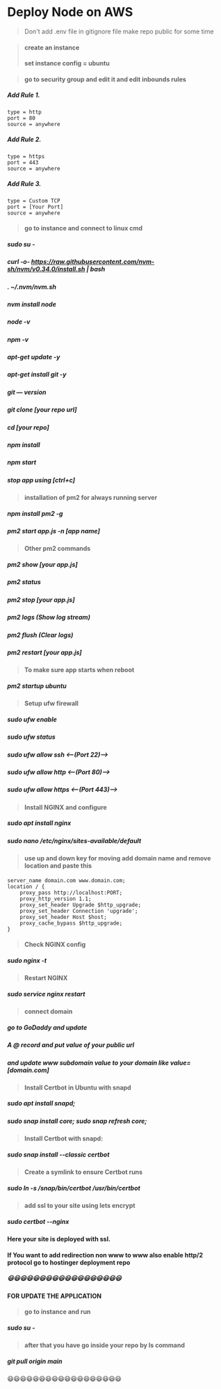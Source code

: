 # Deploy Node on AWS

> Don't add .env file in gitignore file
> make repo public for some time

> #### create an instance
> #### set instance  config = ubuntu 

> #### go to security group and edit it and edit inbounds rules


##### Add Rule 1.
```
type = http  
port = 80
source = anywhere
```
##### Add Rule 2.
```
type = https  
port = 443
source = anywhere
```
##### Add Rule 3.
```
type = Custom TCP  
port = [Your Port]
source = anywhere
```

> #### go to instance and connect to linux cmd
##### sudo su -
##### curl -o- https://raw.githubusercontent.com/nvm-sh/nvm/v0.34.0/install.sh | bash
##### . ~/.nvm/nvm.sh
##### nvm install node
##### node -v
##### npm -v
##### apt-get update -y
##### apt-get install git -y
##### git — version
##### git clone [your repo url]
##### cd [your repo]
##### npm install
##### npm start
##### stop app using [ctrl+c]

> #### installation of pm2 for always running server

##### npm install pm2 -g
##### pm2 start app.js -n [app name]

> #### Other pm2 commands
##### pm2 show [your app.js]
##### pm2 status
##### pm2 stop [your app.js]
##### pm2 logs (Show log stream)
##### pm2 flush (Clear logs)
##### pm2 restart [your app.js]

> #### To make sure app starts when reboot
##### pm2 startup ubuntu

> #### Setup ufw firewall

##### sudo ufw enable
##### sudo ufw status
##### sudo ufw allow ssh <--(Port 22)-->
##### sudo ufw allow http <--(Port 80)-->
##### sudo ufw allow https <--(Port 443)-->

> #### Install NGINX and configure

##### sudo apt install nginx
##### sudo nano /etc/nginx/sites-available/default

> #### use up and down key for moving add domain name  and  remove location and paste this
```
server_name domain.com www.domain.com;
location / {
    proxy_pass http://localhost:PORT;
    proxy_http_version 1.1;
    proxy_set_header Upgrade $http_upgrade;
    proxy_set_header Connection 'upgrade';
    proxy_set_header Host $host;
    proxy_cache_bypass $http_upgrade;
}
```

> #### Check NGINX config
##### sudo nginx -t

> #### Restart NGINX
##### sudo service nginx restart

> #### connect domain 
##### go to GoDaddy and update
##### A @ record and put value of your public url
##### and update www subdomain value to your domain like value=[domain.com]


> ####  Install Certbot in Ubuntu with snapd
##### sudo apt install snapd;
##### sudo snap install core; sudo snap refresh core;

> #### Install Certbot with snapd:
##### sudo snap install --classic certbot

> #### Create a symlink to ensure Certbot runs
##### sudo ln -s /snap/bin/certbot /usr/bin/certbot


> #### add ssl to your site using lets encrypt
##### sudo certbot --nginx


#### Here your site is deployed with ssl.
#### If You want to add redirection non www to www also enable http/2 protocol go to hostinger deployment repo
##### 😃😃😃😃😃😃😃😃😃😃😃😃😃😃😃😃😃😃


#### FOR UPDATE THE APPLICATION

> #### go to instance and run
##### sudo su -

> #### after that you have go inside your repo by ls command
##### git pull origin main

😃😃😃😃😃😃😃😃😃😃😃😃😃😃😃😃😃😃

